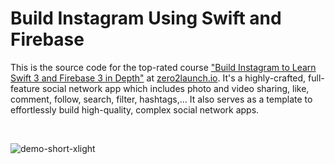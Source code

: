 # Build Instagram Using Swift and Firebase
This is the source code for the top-rated course ["Build Instagram to Learn Swift 3 and Firebase 3 in Depth"](http://zero2launch.io/p/swift-3-firebase-3-clone-instagram) at [zero2launch.io](http://zero2launch.io/). It's a highly-crafted, full-feature social network app which includes photo and video sharing, like, comment, follow, search, filter, hashtags,... It also serves as a template to effortlessly build high-quality, complex social network apps.

&nbsp;

![demo-short-xlight](https://cloud.githubusercontent.com/assets/24752658/23870206/1582fe36-07fc-11e7-885b-3f0eff2b731f.gif)

&nbsp;

